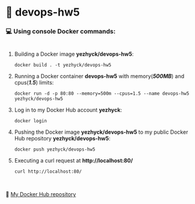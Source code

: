 # 🐳 devops-hw5

### 💻 Using console Docker commands: <br><br>

1. Building a Docker image **yezhyck/devops-hw5**:

    ```
    docker build . -t yezhyck/devops-hw5
    ```

2. Running a Docker container **devops-hw5** with memory(***500MB***) and cpus(***1.5***) limits:

    ```
    docker run -d -p 80:80 --memory=500m --cpus=1.5 --name devops-hw5 yezhyck/devops-hw5
    ```

3. Log in to my Docker Hub account **yezhyck**:

    ```
    docker login
    ```

4. Pushing the Docker image **yezhyck/devops-hw5** to my public Docker Hub repository **yezhyck/devops-hw5**:

    ```
    docker push yezhyck/devops-hw5
    ```
5. Executing a curl request at **http://localhost:80/**
    ```
    curl http://localhost:80/
    ```

<br>

🔗 [My Docker Hub repository](https://hub.docker.com/repository/docker/yezhyck/devops-hw5)